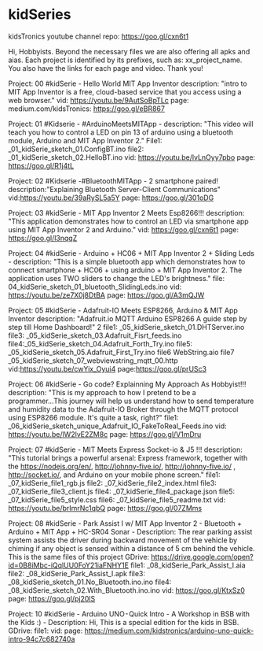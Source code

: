 # kidSeries
kidsTronics youtube channel repo: https://goo.gl/cxn6t1

Hi, Hobbyists. Beyond the necessary files we are also offering all apks and aias. Each project is identified by its prefixes, such as: xx_project_name. You also have the links for each page and video. Thank you!

Project: 00 #kidSerie - Hello World MIT App Inventor description: "intro to MIT App Inventor is a free, cloud-based service that you access using a web browser." vid: https://youtu.be/9AutSoBpTLc page: medium.com/kidsTronics: https://goo.gl/eBR867

Project: 01 #Kidserie - #ArduinoMeetsMITApp - description: "This video will teach you how to control a LED on pin 13 of arduino using a bluetooth module, Arduino and MIT App Inventor 2." File1: _01_kidSerie_sketch_01.ConfigBT.ino file2: _01_kidSerie_sketch_02.HelloBT.ino vid: https://youtu.be/lvLnOyy7pbo   page: https://goo.gl/R1j4tL

Project: 02 #Kidserie -#BluetoothMITApp - 2 smartphone paired! description:"Explaining Bluetooth Server-Client Communications" vid:https://youtu.be/39aRySL5a5Y page: https://goo.gl/301oDG

Project: 03 #kidSerie - MIT App Inventor 2 Meets Esp8266!!! description: "This application demonstrates how to control an LED via smartphone app using MIT App Inventor 2 and Arduino." vid: https://goo.gl/cxn6t1 page: https://goo.gl/l3nqqZ

Project: 04 #kidSerie - Arduino + HC06 + MIT App Inventor 2 + Sliding Leds - description: "This is a simple bluetooth app which demonstrates how to connect smartphone + HC06 + using arduino + MIT App Inventor 2. The application uses TWO sliders to change the LED's brightness." file: 04_kidSerie_sketch_01_bluetooth_SlidingLeds.ino vid: https://youtu.be/ze7X0j8DtBA page: https://goo.gl/A3mQJW

Project: 05 #kidSerie - Adafruit-IO Meets ESP8266, Arduino & MIT App Inventor description: "Adafruit.io MQTT Arduino ESP8266 A
guide step by step till Home Dashboard!" 2 file1: _05_kidSerie_sketch_01.DHTServer.ino file3: _05_kidSerie_sketch_03.Adafruit_Fisrt_feeds.ino file4:_05_kidSerie_sketch_04.Adafruit_Forth_Try.ino file5: _05_kidSerie_sketch_05.Adafruit_First_Try.ino file6 WebString.aio file7 _05_kidSerie_sketch_07_webviewstring_mqtt_00.http vid:https://youtu.be/cwYix_Oyui4 page:https://goo.gl/prUSc3

Project: 06 #kidSerie - Go code? Explainning My Approach As Hobbyist!!! description: "This is my approach to how I pretend to be a programmer...This journey will help us understand how to send temperature and humidity data to the Adafruit-IO Broker through the MQTT protocol using ESP8266 module. It's quite a task, right?" file1: _06_kidSerie_sketch_unique_Adafruit_IO_FakeToReal_Feeds.ino  vid: https://youtu.be/lW2lvE2ZM8c page: https://goo.gl/V1mDru


Project: 07 #kidSerie - MIT Meets Express Socket-io & J5 !!! description: "This tutorial brings a powerful arsenal: Express framework, together with the https://nodejs.org/en/, http://johnny-five.io/, http://johnny-five.io/ , http://socket.io/,  and Arduino on your mobile phone screen." file1: _07_kidSerie_file1_rgb.js  file2: _07_kidSerie_file2_index.html file3: _07_kidSerie_file3_client.js file4: _07_kidSerie_file4_package.json file5: _07_kidSerie_file5_style.css file6: _07_kidSerie_file5_readme.txt vid: https://youtu.be/brImrNc1qbQ   page: https://goo.gl/07ZMms

Project: 08 #kidSerie - Park Assist I w/ MIT App Inventor 2 - Bluetooth + Arduino + MIT App + HC-SR04 Sonar -  Description: The rear parking assist system assists the driver during backward movement of the vehicle by chiming if any object is sensed within a distance of 5 cm behind the vehicle. This is the same files of this project GDrive: https://drive.google.com/open?id=0B8iMbc-iQqlUU0FoY21iaFNHY1E file1: _08_kidSerie_Park_Assist_I.aia  file2: _08_kidSerie_Park_Assist_I.apk file3: _08_kidSerie_sketch_01.No_Bluetooth.ino.ino  file4: _08_kidSerie_sketch_02.With_Bluetooth.ino.ino vid: https://goo.gl/KtxSz0   page: https://goo.gl/pj20lS


Project: 10 #kidSerie - Arduino UNO - Quick Intro - A Workshop in BSB with the Kids :) -  Description: Hi, This is a special edition for the kids in BSB. GDrive:  file1: vid:   page: https://medium.com/kidstronics/arduino-uno-quick-intro-94c7c682740a



